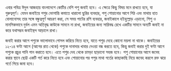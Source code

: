 এবার পবিত্র ঈদুল আজহায় বাংলাদেশে কোটির বেশি পশু জবাই হবে। এ ক্ষেত্রে কিছু বিষয় মনে রাখতে হবে, যা গুরুত্বপূর্ণ। যেমন জবাইয়ে পশুর ভোগান্তি কমাতে ধারালো ছুরির ব্যবহার, পশু শোয়ানোর আগে পিঠ এবং মাথায় হাত বোলানোসহ তার সঙ্গে বন্ধুত্বপূর্ণ আচরণ করা, সে সময় পাটের রশি ব্যবহার, জবাইকালে হইহুল্লোড় এড়ানো, শিশু ও মানসিকভাবে দুর্বল এমন অতিবৃদ্ধ কাউকে সামনে না রাখা, জবাইয়ের জন্য সারিবদ্ধ রেখে একটির সামনে অন্যটি জবাই না করে যথাসম্ভব জবাইস্থল আড়ালে রাখা।

জবাই করার আগে পশুকে ভালোভাবে গোসল করিয়ে নিতে হবে, যাতে পশুর দেহে কোনো ময়লা না থাকে। জবাইয়ের ১২-১৪ ঘণ্টা আগে (আগের রাত থেকে) পশুকে দানাদার খাবার দেওয়া বন্ধ করতে হবে, কিন্তু জবাই করার দুই ঘণ্টা আগে পশুকে প্রচুর পানি পান করাতে হবে। এতে পশুর দেহ থেকে চামড়া ছাড়ানো সহজ হবে। পশু শোয়ানোর আগে জবেহ করার স্থানে ছোট্ট একটি গর্ত করে নিতে হবে এবং শোয়ানোর পর পশুর মাথা গর্তের কাছাকাছি নিয়ে জবেহ করলে রক্ত ঝরে গর্তে গিয়ে জমা হবে।
